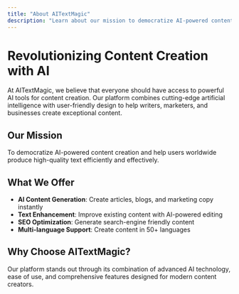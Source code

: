 ```yaml
---
title: "About AITextMagic"
description: "Learn about our mission to democratize AI-powered content creation"
---
```


# Revolutionizing Content Creation with AI

At AITextMagic, we believe that everyone should have access to powerful AI tools for content creation. Our platform combines cutting-edge artificial intelligence with user-friendly design to help writers, marketers, and businesses create exceptional content.

## Our Mission

To democratize AI-powered content creation and help users worldwide produce high-quality text efficiently and effectively.

## What We Offer

- **AI Content Generation**: Create articles, blogs, and marketing copy instantly
- **Text Enhancement**: Improve existing content with AI-powered editing
- **SEO Optimization**: Generate search-engine friendly content
- **Multi-language Support**: Create content in 50+ languages

## Why Choose AITextMagic?

Our platform stands out through its combination of advanced AI technology, ease of use, and comprehensive features designed for modern content creators.